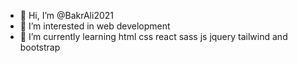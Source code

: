 - 👋 Hi, I’m @BakrAli2021
- 👀 I’m interested in web development
- 🌱 I’m currently learning html css react sass js jquery tailwind and bootstrap 
<!---
BakrAli2021/BakrAli2021 is a ✨ special ✨ repository because its `README.md` (this file) appears on your GitHub profile.
You can click the Preview link to take a look at your changes.
--->
